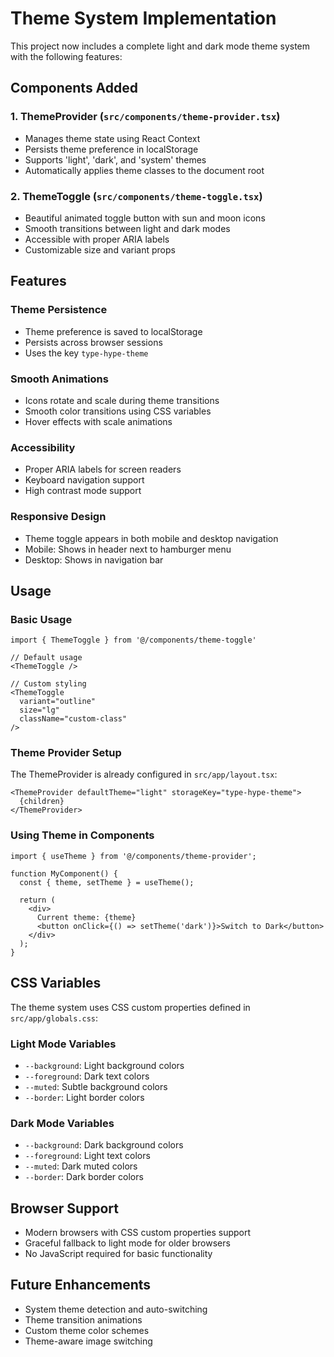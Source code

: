 # Theme System Implementation

This project now includes a complete light and dark mode theme system with the following features:

## Components Added

### 1. ThemeProvider (`src/components/theme-provider.tsx`)

- Manages theme state using React Context
- Persists theme preference in localStorage
- Supports 'light', 'dark', and 'system' themes
- Automatically applies theme classes to the document root

### 2. ThemeToggle (`src/components/theme-toggle.tsx`)

- Beautiful animated toggle button with sun and moon icons
- Smooth transitions between light and dark modes
- Accessible with proper ARIA labels
- Customizable size and variant props

## Features

### Theme Persistence

- Theme preference is saved to localStorage
- Persists across browser sessions
- Uses the key `type-hype-theme`

### Smooth Animations

- Icons rotate and scale during theme transitions
- Smooth color transitions using CSS variables
- Hover effects with scale animations

### Accessibility

- Proper ARIA labels for screen readers
- Keyboard navigation support
- High contrast mode support

### Responsive Design

- Theme toggle appears in both mobile and desktop navigation
- Mobile: Shows in header next to hamburger menu
- Desktop: Shows in navigation bar

## Usage

### Basic Usage

```tsx
import { ThemeToggle } from '@/components/theme-toggle'

// Default usage
<ThemeToggle />

// Custom styling
<ThemeToggle
  variant="outline"
  size="lg"
  className="custom-class"
/>
```

### Theme Provider Setup

The ThemeProvider is already configured in `src/app/layout.tsx`:

```tsx
<ThemeProvider defaultTheme="light" storageKey="type-hype-theme">
  {children}
</ThemeProvider>
```

### Using Theme in Components

```tsx
import { useTheme } from '@/components/theme-provider';

function MyComponent() {
  const { theme, setTheme } = useTheme();

  return (
    <div>
      Current theme: {theme}
      <button onClick={() => setTheme('dark')}>Switch to Dark</button>
    </div>
  );
}
```

## CSS Variables

The theme system uses CSS custom properties defined in `src/app/globals.css`:

### Light Mode Variables

- `--background`: Light background colors
- `--foreground`: Dark text colors
- `--muted`: Subtle background colors
- `--border`: Light border colors

### Dark Mode Variables

- `--background`: Dark background colors
- `--foreground`: Light text colors
- `--muted`: Dark muted colors
- `--border`: Dark border colors

## Browser Support

- Modern browsers with CSS custom properties support
- Graceful fallback to light mode for older browsers
- No JavaScript required for basic functionality

## Future Enhancements

- System theme detection and auto-switching
- Theme transition animations
- Custom theme color schemes
- Theme-aware image switching
